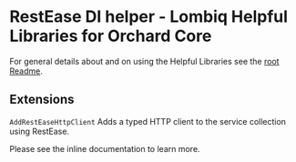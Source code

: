 # RestEase DI helper - Lombiq Helpful Libraries for Orchard Core



For general details about and on using the Helpful Libraries see the [root Readme](../Readme.md).


## Extensions

`AddRestEaseHttpClient` Adds a typed HTTP client to the service collection using RestEase.

Please see the inline documentation to learn more.
